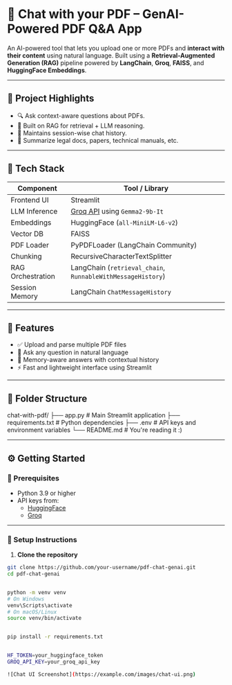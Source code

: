 # 📄 Chat with your PDF – GenAI-Powered PDF Q&A App

An AI-powered tool that lets you upload one or more PDFs and **interact with their content** using natural language. Built using a **Retrieval-Augmented Generation (RAG)** pipeline powered by **LangChain**, **Groq**, **FAISS**, and **HuggingFace Embeddings**.

---

## 🚀 Project Highlights

- 🔍 Ask context-aware questions about PDFs.
- 🧠 Built on RAG for retrieval + LLM reasoning.
- 💬 Maintains session-wise chat history.
- 🧾 Summarize legal docs, papers, technical manuals, etc.

---

## 🧰 Tech Stack

| Component       | Tool / Library                        |
|-----------------|----------------------------------------|
| Frontend UI     | Streamlit                              |
| LLM Inference   | [Groq API](https://console.groq.com/) using `Gemma2-9b-It` |
| Embeddings      | HuggingFace (`all-MiniLM-L6-v2`)       |
| Vector DB       | FAISS                                  |
| PDF Loader      | PyPDFLoader (LangChain Community)      |
| Chunking        | RecursiveCharacterTextSplitter         |
| RAG Orchestration | LangChain (`retrieval_chain`, `RunnableWithMessageHistory`) |
| Session Memory  | LangChain `ChatMessageHistory`         |

---

## 🧩 Features

- ✅ Upload and parse multiple PDF files
- 🤖 Ask any question in natural language
- 🧠 Memory-aware answers with contextual history
- ⚡ Fast and lightweight interface using Streamlit

---

## 📁 Folder Structure



chat-with-pdf/
├── app.py # Main Streamlit application
├── requirements.txt # Python dependencies
├── .env # API keys and environment variables
└── README.md # You're reading it :)



---

## ⚙️ Getting Started

### 🔗 Prerequisites

- Python 3.9 or higher
- API keys from:
  - [HuggingFace](https://huggingface.co/settings/tokens)
  - [Groq](https://console.groq.com/)

---

### 🧪 Setup Instructions

1. **Clone the repository**

```bash
git clone https://github.com/your-username/pdf-chat-genai.git
cd pdf-chat-genai


python -m venv venv
# On Windows
venv\Scripts\activate
# On macOS/Linux
source venv/bin/activate


pip install -r requirements.txt


HF_TOKEN=your_huggingface_token
GROQ_API_KEY=your_groq_api_key

![Chat UI Screenshot](https://example.com/images/chat-ui.png)



